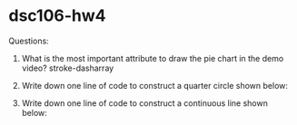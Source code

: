 # dsc106-hw4

Questions:

1. What is the most important attribute to draw the pie chart in the demo video? 
stroke-dasharray

2. Write down one line of code to construct a quarter circle shown below:
<circle stroke-dasharray="7.85 100" cx=10 cy=10 r=5 fill=none stroke-width=10 stroke=red />

3. Write down one line of code to construct a continuous line shown below:
<polyline points="20 20, 100 200, 200 20, 300 200" style="fill: none; stroke: blue; stroke: width 8;"></polyline>
